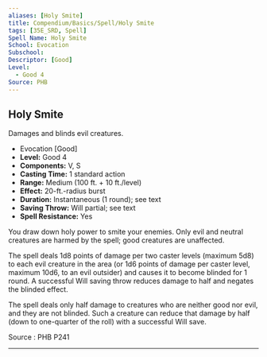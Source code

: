 ```yaml
---
aliases: [Holy Smite]
title: Compendium/Basics/Spell/Holy Smite
tags: [35E_SRD, Spell]
Spell Name: Holy Smite
School: Evocation
Subschool: 
Descriptor: [Good]
Level:
  - Good 4
Source: PHB
---
```



## Holy Smite

Damages and blinds evil creatures.

*   Evocation [Good]
*   **Level:** Good 4
*   **Components:** V, S
*   **Casting Time:** 1 standard action
*   **Range:** Medium (100 ft. + 10 ft./level)
*   **Effect:** 20-ft.-radius burst
*   **Duration:** Instantaneous (1 round); see text
*   **Saving Throw:** Will partial; see text
*   **Spell Resistance:** Yes

<p>You draw down holy power to smite your enemies. Only evil and neutral creatures are harmed by the spell; good creatures are unaffected.</p><p>The spell deals 1d8 points of damage per two caster levels (maximum 5d8) to each evil creature in the area (or 1d6 points of damage per caster level, maximum 10d6, to an evil outsider) and causes it to become blinded for 1 round. A successful Will saving throw reduces damage to half and negates the blinded effect.</p><p>The spell deals only half damage to creatures who are neither good nor evil, and they are not blinded. Such a creature can reduce that damage by half (down to one-quarter of the roll) with a successful Will save.</p>

Source : PHB P241

---
